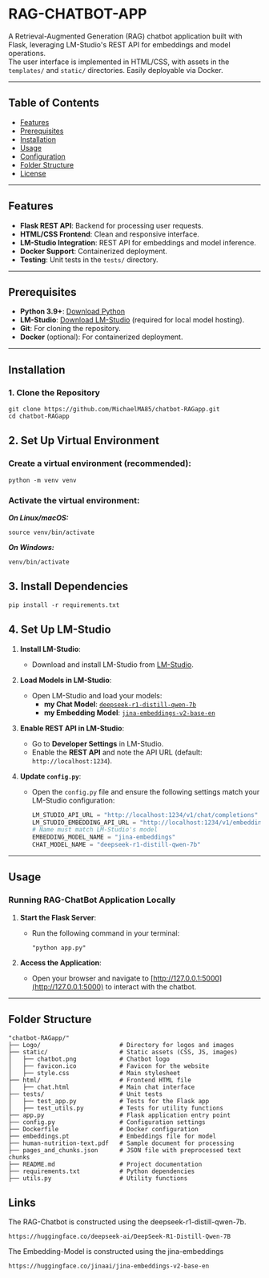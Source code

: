 # RAG-CHATBOT-APP

A Retrieval-Augmented Generation (RAG) chatbot application built with Flask, leveraging LM-Studio's REST API for embeddings and model operations.  
The user interface is implemented in HTML/CSS, with assets in the `templates/` and `static/` directories. Easily deployable via Docker.

---

## Table of Contents

- [Features](#features)
- [Prerequisites](#prerequisites)
- [Installation](#installation)
- [Usage](#usage)
- [Configuration](#configuration)
- [Folder Structure](#folder-structure)
- [License](#license)

---

## Features

- **Flask REST API**: Backend for processing user requests.
- **HTML/CSS Frontend**: Clean and responsive interface.
- **LM-Studio Integration**: REST API for embeddings and model inference.
- **Docker Support**: Containerized deployment.
- **Testing**: Unit tests in the `tests/` directory.

---

## Prerequisites

- **Python 3.9+**: [Download Python](https://www.python.org/downloads/)
- **LM-Studio**: [Download LM-Studio](https://lmstudio.ai/) (required for local model hosting).
- **Git**: For cloning the repository.
- **Docker** (optional): For containerized deployment.

---

## Installation

### 1. Clone the Repository

```
git clone https://github.com/MichaelMA85/chatbot-RAGapp.git
cd chatbot-RAGapp
```
## 2. Set Up Virtual Environment

### Create a virtual environment (recommended):

```
python -m venv venv
```

### Activate the virtual environment:
***On Linux/macOS:***
```
source venv/bin/activate
```
***On Windows:***
```
venv/bin/activate
```
## 3. Install Dependencies
```
pip install -r requirements.txt
```

## 4. Set Up LM-Studio

1. **Install LM-Studio**:
   - Download and install LM-Studio from [LM-Studio](https://lmstudio.ai/).

2. **Load Models in LM-Studio**:
   - Open LM-Studio and load your models:
     - **my Chat Model**: [`deepseek-r1-distill-qwen-7b`](https://huggingface.co/deepseek-ai/DeepSeek-R1-Distill-Qwen-7B)
     - **my Embedding Model**: [`jina-embeddings-v2-base-en`](https://huggingface.co/jinaai/jina-embeddings-v2-base-en)

3. **Enable REST API in LM-Studio**:
   - Go to **Developer Settings** in LM-Studio.
   - Enable the **REST API** and note the API URL (default: `http://localhost:1234`).

4. **Update `config.py`**:
   - Open the `config.py` file and ensure the following settings match your LM-Studio configuration:
     ```python
     LM_STUDIO_API_URL = "http://localhost:1234/v1/chat/completions"
     LM_STUDIO_EMBEDDING_API_URL = "http://localhost:1234/v1/embeddings"
     # Name must match LM-Studio's model
     EMBEDDING_MODEL_NAME = "jina-embeddings"
     CHAT_MODEL_NAME = "deepseek-r1-distill-qwen-7b"
     ```
 

---

## Usage

### Running RAG-ChatBot Application Locally

1. **Start the Flask Server**:
   - Run the following command in your terminal:
     ```
     "python app.py"
     ```

2. **Access the Application**:
   - Open your browser and navigate to [http://127.0.0.1:5000](http://127.0.0.1:5000) to interact with the chatbot.

---

## Folder Structure

```
"chatbot-RAGapp/"
├── Logo/                      # Directory for logos and images
├── static/                    # Static assets (CSS, JS, images)
│   ├── chatbot.png            # Chatbot logo
│   ├── favicon.ico            # Favicon for the website
│   ├── style.css              # Main stylesheet
├── html/                      # Frontend HTML file
│   ├── chat.html              # Main chat interface
├── tests/                     # Unit tests
│   ├── test_app.py            # Tests for the Flask app
│   ├── test_utils.py          # Tests for utility functions
├── app.py                     # Flask application entry point
├── config.py                  # Configuration settings
├── Dockerfile                 # Docker configuration
├── embeddings.pt              # Embeddings file for model
├── human-nutrition-text.pdf   # Sample document for processing
├── pages_and_chunks.json      # JSON file with preprocessed text chunks
├── README.md                  # Project documentation
├── requirements.txt           # Python dependencies
├── utils.py                   # Utility functions
```



## Links

The RAG-Chatbot is constructed using the deepseek-r1-distill-qwen-7b.

```
https://huggingface.co/deepseek-ai/DeepSeek-R1-Distill-Qwen-7B
```
The Embedding-Model is constructed using the jina-embeddings

```
https://huggingface.co/jinaai/jina-embeddings-v2-base-en
```
